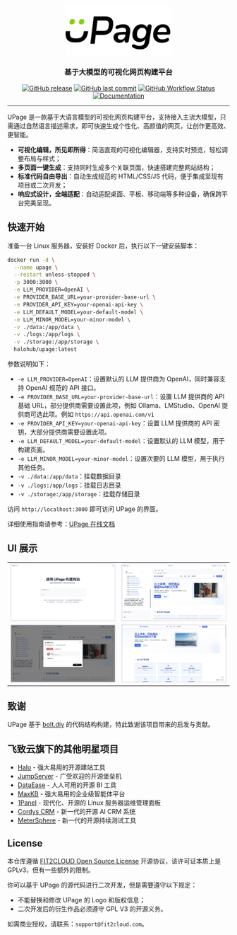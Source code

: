 <p align="center">
  <img alt="UPage logo" src="./public/logo.png" style="width: 240px; height: auto;" />
</p>
<h3 align="center">基于大模型的可视化网页构建平台</h3>

<p align="center">
<a href="https://github.com/halo-dev/upage/releases"><img alt="GitHub release" src="https://img.shields.io/github/release/halo-dev/upage.svg?style=flat-square&include_prereleases" /></a>
<a href="https://github.com/halo-dev/upage/commits"><img alt="GitHub last commit" src="https://img.shields.io/github/last-commit/halo-dev/upage.svg?style=flat-square" /></a>
<a href="https://github.com/halo-dev/upage/actions"><img alt="GitHub Workflow Status" src="https://img.shields.io/github/actions/workflow/status/halo-dev/upage/halo.yaml?branch=main&style=flat-square" /></a>
<a href="https://halo-dev.github.io/upage/"><img alt="Documentation" src="https://img.shields.io/badge/docs-latest-blue?style=flat-square" /></a>
</p>

------------------------------

UPage 是一款基于大语言模型的可视化网页构建平台，支持接入主流大模型，只需通过自然语言描述需求，即可快速生成个性化、高颜值的网页，让创作更高效、更智能。

- **可视化编辑，所见即所得**：简洁直观的可视化编辑器，支持实时预览，轻松调整布局与样式；
- **多页面一键生成**：支持同时生成多个关联页面，快速搭建完整网站结构；
- **标准代码自由导出**：自动生成规范的 HTML/CSS/JS 代码，便于集成至现有项目或二次开发；
- **响应式设计，全端适配**：自动适配桌面、平板、移动端等多种设备，确保跨平台完美呈现。

## 快速开始

准备一台 Linux 服务器，安装好 Docker 后，执行以下一键安装脚本：

```bash
docker run -d \
  --name upage \
  --restart unless-stopped \
  -p 3000:3000 \
  -e LLM_PROVIDER=OpenAI \
  -e PROVIDER_BASE_URL=your-provider-base-url \
  -e PROVIDER_API_KEY=your-openai-api-key \
  -e LLM_DEFAULT_MODEL=your-default-model \
  -e LLM_MINOR_MODEL=your-minor-model \
  -v ./data:/app/data \
  -v ./logs:/app/logs \
  -v ./storage:/app/storage \
  halohub/upage:latest
```

参数说明如下：
- `-e LLM_PROVIDER=OpenAI`：设置默认的 LLM 提供商为 OpenAI，同时兼容支持 OpenAI 规范的 API 接口。
- `-e PROVIDER_BASE_URL=your-provider-base-url`：设置 LLM 提供商的 API 基础 URL，部分提供商需要设置此项，例如 Ollama、LMStudio、OpenAI 提供商可选此项。例如 `https://api.openai.com/v1`
- `-e PROVIDER_API_KEY=your-openai-api-key`：设置 LLM 提供商的 API 密钥，大部分提供商需要设置此项。
- `-e LLM_DEFAULT_MODEL=your-default-model`：设置默认的 LLM 模型，用于构建页面。
- `-e LLM_MINOR_MODEL=your-minor-model`：设置次要的 LLM 模型，用于执行其他任务。
- `-v ./data:/app/data`：挂载数据目录
- `-v ./logs:/app/logs`：挂载日志目录
- `-v ./storage:/app/storage`：挂载存储目录

访问 `http://localhost:3000` 即可访问 UPage 的界面。

详细使用指南请参考：[UPage 在线文档](https://docs.upage.ai/quick-start)

## UI 展示

|  |  |
| --- | --- |
| ![](./img/preview-4.png) | ![](./img/preview-1.png) |
| ![](./img/preview-2.png) | ![](./img/preview-3.png) |

## 致谢

UPage 基于 [bolt.diy](https://github.com/stackblitz-labs/bolt.diy) 的代码结构构建，特此致谢该项目带来的启发与贡献。

## 飞致云旗下的其他明星项目

- [Halo](https://github.com/halo-dev/halo) - 强大易用的开源建站工具
- [JumpServer](https://github.com/jumpserver/jumpserver) - 广受欢迎的开源堡垒机
- [DataEase](https://github.com/dataease/dataease) - 人人可用的开源 BI 工具
- [MaxKB](https://github.com/maxkb/maxkb) - 强大易用的企业级智能体平台
- [1Panel](https://github.com/1Panel-dev/1Panel) - 现代化、开源的 Linux 服务器运维管理面板
- [Cordys CRM](https://github.com/cordys/cordys-crm) - 新一代的开源 AI CRM 系统
- [MeterSphere](https://github.com/metersphere/metersphere) - 新一代的开源持续测试工具

## License

本仓库遵循 [FIT2CLOUD Open Source License](LICENSE) 开源协议，该许可证本质上是 GPLv3，但有一些额外的限制。

你可以基于 UPage 的源代码进行二次开发，但是需要遵守以下规定：

- 不能替换和修改 UPage 的 Logo 和版权信息；
- 二次开发后的衍生作品必须遵守 GPL V3 的开源义务。

如需商业授权，请联系：`support@fit2cloud.com`。
